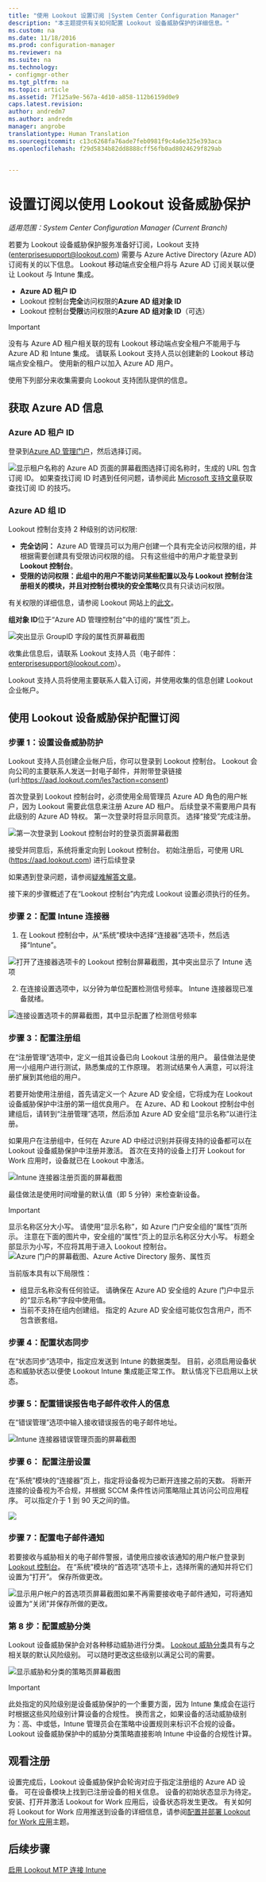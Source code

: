 ```yaml
---
title: "使用 Lookout 设置订阅 |System Center Configuration Manager"
description: "本主题提供有关如何配置 Lookout 设备威胁保护的详细信息。"
ms.custom: na
ms.date: 11/18/2016
ms.prod: configuration-manager
ms.reviewer: na
ms.suite: na
ms.technology:
- configmgr-other
ms.tgt_pltfrm: na
ms.topic: article
ms.assetid: 7f125a9e-567a-4d10-a858-112b6159d0e9
caps.latest.revision: 
author: andredm7
ms.author: andredm
manager: angrobe
translationtype: Human Translation
ms.sourcegitcommit: c13c6268fa76ade7feb0981f9c4a6e325e393aca
ms.openlocfilehash: f29d5834b82dd8888cff56fb0ad8024629f829ab


---
```

# <a name="set-up-your-subscription-for--lookout-device-threat-protection"></a>设置订阅以使用 Lookout 设备威胁保护

*适用范围：System Center Configuration Manager (Current Branch)*

若要为 Lookout 设备威胁保护服务准备好订阅，Lookout 支持 (enterprisesupport@lookout.com) 需要与 Azure Active Directory (Azure AD) 订阅有关的以下信息。 Lookout 移动端点安全租户将与 Azure AD 订阅关联以便让 Lookout 与 Intune 集成。 

* **Azure AD 租户 ID**
* Lookout 控制台**完全**访问权限的**Azure AD 组对象 ID**
* Lookout 控制台**受限**访问权限的**Azure AD 组对象 ID**（可选）

> [!IMPORTANT]
> 没有与 Azure AD 租户相关联的现有 Lookout 移动端点安全租户不能用于与 Azure AD 和 Intune 集成。 请联系 Lookout 支持人员以创建新的 Lookout 移动端点安全租户。 使用新的租户以加入 Azure AD 用户。

使用下列部分来收集需要向 Lookout 支持团队提供的信息。  

## <a name="get-your-azure-ad-information"></a>获取 Azure AD 信息
### <a name="azure-ad-tenant-id"></a>Azure AD 租户 ID
登录到[Azure AD 管理门户](https://manage.windowsazure.com)，然后选择订阅。 

![显示租户名称的 Azure AD 页面的屏幕截图](../media/aad_tenant_name.png)选择订阅名称时，生成的 URL 包含订阅 ID。  如果查找订阅 ID 时遇到任何问题，请参阅此 [Microsoft 支持文章](https://support.office.com/en-us/article/Find-your-Office-365-tenant-ID-6891b561-a52d-4ade-9f39-b492285e2c9b?ui=en-US&rs=en-US&ad=US)获取查找订阅 ID 的技巧。   
### <a name="azure-ad-group-id"></a>Azure AD 组 ID
Lookout 控制台支持 2 种级别的访问权限:  
* **完全访问：** Azure AD 管理员可以为用户创建一个具有完全访问权限的组，并根据需要创建具有受限访问权限的组。  只有这些组中的用户才能登录到 **Lookout 控制台**。
* **受限的访问权限：**此组中的用户不能访问某些配置以及与 Lookout 控制台注册相关的模块，并且对控制台模块的**安全策略**仅具有只读访问权限。  

有关权限的详细信息，请参阅 Lookout 网站上的[此文](https://personal.support.lookout.com/hc/en-us/articles/114094105653)。

**组对象 ID**位于“Azure AD 管理控制台”中的组的“属性”页上。

![突出显示 GroupID 字段的属性页屏幕截图](../media/aad_group_object_id.png)

收集此信息后，请联系 Lookout 支持人员（电子邮件：enterprisesupport@lookout.com）。

Lookout 支持人员将使用主要联系人载入订阅，并使用收集的信息创建 Lookout 企业帐户。


## <a name="configure-your-subscription-with-lookout-device-threat-protection"></a>使用 Lookout 设备威胁保护配置订阅
### <a name="step-1-set-up-your-device-threat-protection"></a>步骤 1：设置设备威胁防护
Lookout 支持人员创建企业帐户后，你可以登录到 Lookout 控制台。   Lookout 会向公司的主要联系人发送一封电子邮件，并附带登录链接(url:https://aad.lookout.com/les?action=consent)

首次登录到 Lookout 控制台时，必须使用全局管理员 Azure AD 角色的用户帐户，因为 Lookout 需要此信息来注册 Azure AD 租户。   后续登录不需要用户具有此级别的 Azure AD 特权。  第一次登录时将显示同意页。 选择“接受”完成注册。

![第一次登录到 Lookout 控制台时的登录页面屏幕截图](../media/lookout-initial-login.png)

接受并同意后，系统将重定向到 Lookout 控制台。 初始注册后，可使用 URL (https://aad.lookout.com) 进行后续登录

如果遇到登录问题，请参阅[疑难解答文章]()。

接下来的步骤概述了在“Lookout 控制台”[](https://aad.lookout.com)内完成 Lookout 设置必须执行的任务。

### <a name="step-2-configure-the-intune-connector"></a>步骤 2：配置 Intune 连接器

1.  在 Lookout 控制台中，从“系统”模块中选择“连接器”选项卡，然后选择“Intune”。

  ![打开了连接器选项卡的 Lookout 控制台屏幕截图，其中突出显示了 Intune 选项](../media/lookout-setup-intune-connector.png)

2.  在连接设置选项中，以分钟为单位配置检测信号频率。  Intune 连接器现已准备就绪。  

  ![连接设置选项卡的屏幕截图，其中显示配置了检测信号频率](../media/lookout-connection-settings.png)

### <a name="step-3-configure-enrollment-groups"></a>步骤 3：配置注册组
在“注册管理”选项中，定义一组其设备已向 Lookout 注册的用户。 最佳做法是使用一小组用户进行测试，熟悉集成的工作原理。  若测试结果令人满意，可以将注册扩展到其他组的用户。

若要开始使用注册组，首先请定义一个 Azure AD 安全组，它将成为在 Lookout 设备威胁保护中注册的第一组优良用户。 在 Azure、AD 和 Lookout 控制台中创建组后，请转到“注册管理”选项，然后添加 Azure AD 安全组“显示名称”以进行注册。

如果用户在注册组中，任何在 Azure AD 中经过识别并获得支持的设备都可以在 Lookout 设备威胁保护中注册并激活。  首次在支持的设备上打开 Lookout for Work 应用时，设备就已在 Lookout 中激活。

![Intune 连接器注册页面的屏幕截图](../media/lookout-enrollment.png)

最佳做法是使用时间增量的默认值（即 5 分钟）来检查新设备。

>[!IMPORTANT]
> 显示名称区分大小写。  请使用“显示名称”，如 Azure 门户安全组的“属性”页所示。 注意在下面的图片中，安全组的“属性”页上的显示名称区分大小写。  标题全部显示为小写，不应将其用于进入 Lookout 控制台。
>![Azure 门户的屏幕截图、Azure Active Directory 服务、属性页](../media/aad-group-display-name.png)

当前版本具有以下局限性：  
* 组显示名称没有任何验证。  请确保在 Azure AD 安全组的 Azure 门户中显示的“显示名称”字段中使用值。
* 当前不支持在组内创建组。  指定的 Azure AD 安全组可能仅包含用户，而不包含嵌套组。


### <a name="step-4-configure-state-sync"></a>步骤 4：配置状态同步
在“状态同步”选项中，指定应发送到 Intune 的数据类型。  目前，必须启用设备状态和威胁状态以便使 Lookout Intune 集成能正常工作。  默认情况下已启用以上状态。
### <a name="step-5-configure-error-report-email-recipient-information"></a>步骤 5：配置错误报告电子邮件收件人的信息
在“错误管理”选项中输入接收错误报告的电子邮件地址。

![Intune 连接器错误管理页面的屏幕截图](../media/lookout-connector-error-notifications.png)

### <a name="step-6-configure-enrollment-settings"></a>步骤 6： 配置注册设置
在“系统”模块的“连接器”页上，指定将设备视为已断开连接之前的天数。  将断开连接的设备视为不合规，并根据 SCCM 条件性访问策略阻止其访问公司应用程序。 可以指定介于 1 到 90 天之间的值。

![](../media/lookout-console-enrollment-settings.png)

### <a name="step-7-configure-email-notifications"></a>步骤 7：配置电子邮件通知
若要接收与威胁相关的电子邮件警报，请使用应接收该通知的用户帐户登录到 [Lookout 控制台](https://aad.lookout.com)。 在“系统”模块的“首选项”选项卡上，选择所需的通知并将它们设置为“打开”。 保存所做更改。

![显示用户帐户的首选项页屏幕截图](../media/lookout-email-notifications.png)如果不再需要接收电子邮件通知，可将通知设置为“关闭”并保存所做的更改。
### <a name="step-8-configure-threat-classification"></a>第 8 步：配置威胁分类
Lookout 设备威胁保护会对各种移动威胁进行分类。 [Lookout 威胁分类](http://personal.support.lookout.com/hc/en-us/articles/114094130693)具有与之相关联的默认风险级别。 可以随时更改这些级别以满足公司的需要。

![显示威胁和分类的策略页屏幕截图](../media/lookout-threat-classification.png)

>[!IMPORTANT]
> 此处指定的风险级别是设备威胁保护的一个重要方面，因为 Intune 集成会在运行时根据这些风险级别计算设备的合规性。 换而言之，如果设备的活动威胁级别为：高、中或低，Intune 管理员会在策略中设置规则来标识不合规的设备。 Lookout 设备威胁保护中的威胁分类策略直接影响 Intune 中设备的合规性计算。

## <a name="watching-enrollment"></a>观看注册
设置完成后，Lookout 设备威胁保护会轮询对应于指定注册组的 Azure AD 设备。  可在设备模块上找到已注册设备的相关信息。  设备的初始状态显示为待定。  安装、打开并激活 Lookout for Work 应用后，设备状态将发生更改。  有关如何将 Lookout for Work 应用推送到设备的详细信息，请参阅[配置并部署 Lookout for Work 应用](configure-and-deploy-lookout-for-work-apps.md)主题。
## <a name="next-steps"></a>后续步骤
[启用 Lookout MTP 连接 Intune](enable-lookout-connection-in-intune.md)



<!--HONumber=Dec16_HO3-->


